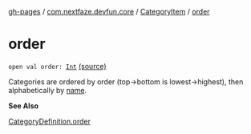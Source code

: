 [gh-pages](../../index.md) / [com.nextfaze.devfun.core](../index.md) / [CategoryItem](index.md) / [order](.)

# order

`open val order: `[`Int`](https://kotlinlang.org/api/latest/jvm/stdlib/kotlin/-int/index.html) [(source)](https://github.com/NextFaze/dev-fun/tree/master/devfun-annotations/src/main/java/com/nextfaze/devfun/core/Items.kt#L119)

Categories are ordered by order (top-&gt;bottom is lowest-&gt;highest), then alphabetically by [name](name.md).

**See Also**

[CategoryDefinition.order](../-category-definition/order.md)

